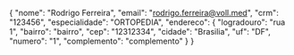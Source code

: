 {
	"nome": "Rodrigo Ferreira",
	"email": "rodrigo.ferreira@voll.med",
	"crm": "123456",
	"especialidade": "ORTOPEDIA",
	"endereco": {
		"logradouro": "rua 1",
		"bairro": "bairro",
		"cep": "12312334",
		"cidade": "Brasilia",
		"uf": "DF",
		"numero": "1",
		"complemento": "complemento"
	}
}
